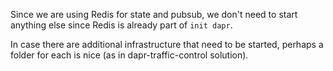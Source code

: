 Since we are using Redis for state and pubsub, we don't need to start anything else since Redis is already part of `init dapr`. 

In case there are additional infrastructure that need to be started, perhaps a folder for each is nice (as in dapr-traffic-control solution).